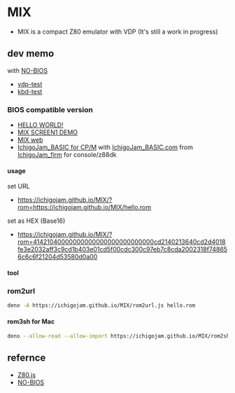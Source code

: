 # MIX

- MIX is a compact Z80 emulator with VDP (It's still a work in progress)

## dev memo

with [NO-BIOS](https://github.com/IchigoJam/no-bios)
- [vdp-test](https://ichigojam.github.io/MIX/vdp-test.html)
- [kbd-test](https://ichigojam.github.io/MIX/kbd-test.html)

### BIOS compatible version

- [HELLO WORLD!](test.js)
- [MIX SCREEN1 DEMO](https://ichigojam.github.io/MIX/screen1.html)
- [MIX web](https://ichigojam.github.io/MIX/)
- [IchigoJam_BASIC for CP/M](cpm.js) with [IchigoJam_BASIC.com](IchigoJam_BASIC.com) from [IchigoJam_firm](https://github.com/IchigoJam/ichigojam-firm) for console/z88dk

#### usage

set URL
- https://ichigojam.github.io/MIX/?rom=https://ichigojam.github.io/MIX/hello.rom

set as HEX (Base16)
- https://ichigojam.github.io/MIX/?rom=41421040000000000000000000000000cd2140213640cd2d4018fe3e2032aff3c9cd1b403e01cd5f00cdc300c97eb7c8cda2002318f748656c6c6f21204d53580d0a00

#### tool

### rom2url

```sh
deno -A https://ichigojam.github.io/MIX/rom2url.js hello.rom
```

#### rom3sh for Mac

```sh
deno --allow-read --allow-import https://ichigojam.github.io/MIX/rom2sh.js hello.rom | sh
```

## refernce

- [Z80.js](https://github.com/IchigoJam/Z80.js)
- [NO-BIOS](https://github.com/IchigoJam/no-bios)
